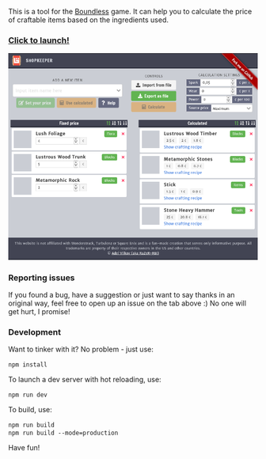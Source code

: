 This is a tool for the [Boundless]("https://playboundless.com/") game. It can help you to calculate the price of craftable items based on the
ingredients used.

### [Click to launch!](https://razer-rbi.github.io/boundless-shopkeeper/)

![Screenshot](docs/preview.png)

### Reporting issues
If you found a bug, have a suggestion or just want to say thanks in an original way, feel free to open up an issue on the tab above :) No one will get hurt, I promise!

### Development
Want to tinker with it? No problem - just use:
```
npm install
```
To launch a dev server with hot reloading, use:
```
npm run dev
```
To build, use:
```
npm run build
npm run build --mode=production
```

Have fun!